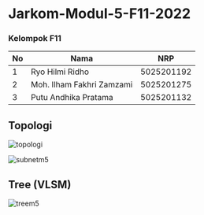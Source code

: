 # Jarkom-Modul-5-F11-2022

### Kelompok F11

| **No** | **Nama** | **NRP** | 
| ------------- | ------------- | --------- |
| 1 | Ryo Hilmi Ridho  | 5025201192 | 
| 2 | Moh. Ilham Fakhri Zamzami | 5025201275 |
| 3 | Putu Andhika Pratama | 5025201132 |

## Topologi
![topologi](https://user-images.githubusercontent.com/100068648/205689037-1cc0d455-080f-42e1-a0e8-645fcab38057.png)

![subnetm5](https://user-images.githubusercontent.com/100068648/205700026-5435aa5b-b177-42b2-9c56-fe62189ba9ee.png)

## Tree (VLSM)
![treem5](https://user-images.githubusercontent.com/100068648/205707306-9d9d6875-fd99-444b-b565-0b875faf51f4.jpg)

